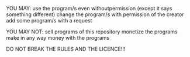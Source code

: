 YOU MAY:
use the program/s even withoutpermission (except it says something different)
change the program/s with permission of the creator
add some program/s with a request


YOU MAY NOT:
sell programs of this repository
monetize the programs
make in any way money with the programs


DO NOT BREAK THE RULES AND THE LICENCE!!!